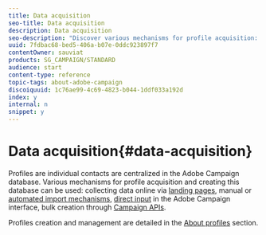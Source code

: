 ```yaml
---
title: Data acquisition
seo-title: Data acquisition
description: Data acquisition
seo-description: "Discover various mechanisms for profile acquisition: online data collection, imports, manual or bulk creation through Campaign APIs."
uuid: 7fdbac68-bed5-406a-b07e-0ddc923897f7
contentOwner: sauviat
products: SG_CAMPAIGN/STANDARD
audience: start
content-type: reference
topic-tags: about-adobe-campaign
discoiquuid: 1c76ae99-4c69-4823-b044-1ddf033a192d
index: y
internal: n
snippet: y
---
```


# Data acquisition{#data-acquisition}

Profiles are individual contacts are centralized in the Adobe Campaign database. Various mechanisms for profile acquisition and creating this database can be used: collecting data online via [landing pages](../../channels/using/about-landing-pages.md), manual or [automated import mechanisms](../../automating/using/about-data-import-and-export.md), [direct input](../../audiences/using/creating-profiles.md) in the Adobe Campaign interface, bulk creation through [Campaign APIs](https://docs.campaign.adobe.com/doc/standard/en/api/ACS_API.html).

Profiles creation and management are detailed in the [About profiles](../../audiences/using/about-profiles.md) section.
